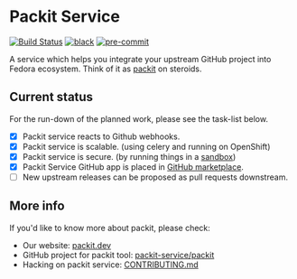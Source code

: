 # Packit Service

[![Build Status](https://zuul-ci.org/gated.svg)](https://softwarefactory-project.io/zuul/t/local/builds?project=packit-service/packit-service)
[![black](https://img.shields.io/badge/code%20style-black-000000.svg)](https://github.com/psf/black)
[![pre-commit](https://img.shields.io/badge/pre--commit-enabled-brightgreen?logo=pre-commit&logoColor=white)](https://github.com/pre-commit/pre-commit)

A service which helps you integrate your upstream GitHub project into Fedora
ecosystem. Think of it as [packit](https://github.com/packit/packit) on
steroids.

## Current status

For the run-down of the planned work, please see the task-list below.

- [x] Packit service reacts to Github webhooks.
- [x] Packit service is scalable. (using celery and running on OpenShift)
- [x] Packit service is secure. (by running things in a [sandbox](https://github.com/packit/sandcastle/))
- [x] Packit Service GitHub app is placed in [GitHub marketplace](https://github.com/marketplace/packit-as-a-service).
- [ ] New upstream releases can be proposed as pull requests downstream.

## More info

If you'd like to know more about packit, please check:

- Our website: [packit.dev](https://packit.dev/)
- GitHub project for packit tool: [packit-service/packit](https://github.com/packit/packit)
- Hacking on packit service: [CONTRIBUTING.md](/CONTRIBUTING.md)
